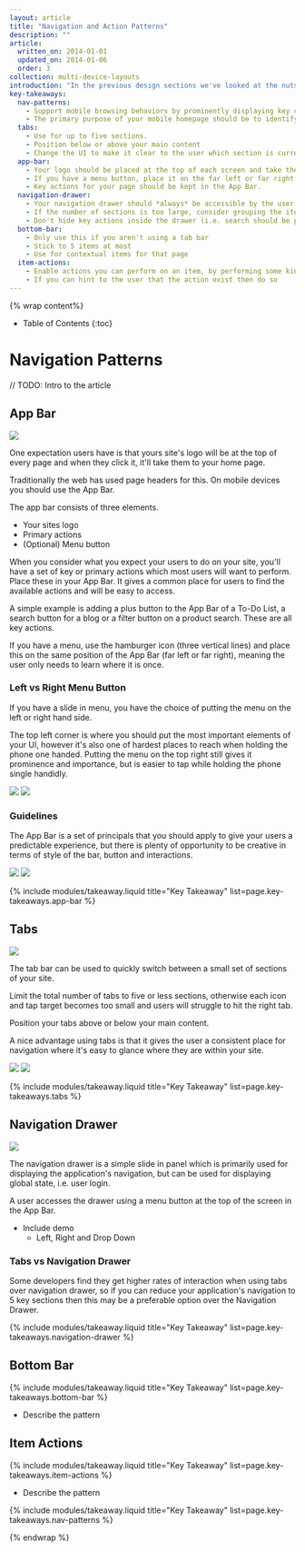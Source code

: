 ```yaml
---
layout: article
title: "Navigation and Action Patterns"
description: ""
article:
  written_on: 2014-01-01
  updated_on: 2014-01-06
  order: 3
collection: multi-device-layouts
introduction: "In the previous design sections we've looked at the nuts and bolts which make up a responsive layout as well as some of the common techniques to have responsive content. This article will cover how we apply this to navigation."
key-takeaways:
  nav-patterns:
    - Support mobile browsing behaviors by prominently displaying key calls-to-action on the main screen.
    - The primary purpose of your mobile homepage should be to identify users’ needs and guide them to the right place.
  tabs:
    - Use for up to five sections.
    - Position below or above your main content
    - Change the UI to make it clear to the user which section is current selected
  app-bar:
    - Your logo should be placed at the top of each screen and take the user back to the homepage.
    - If you have a menu button, place it on the far left or far right of the App Bar and keep it in the same place.
    - Key actions for your page should be kept in the App Bar.
  navigation-drawer:
    - Your navigation drawer should *always* be accessible by the user
    - If the number of sections is too large, consider grouping the items and expanding / contracting the groups. Avoid overwhelming your users.
    - Don't hide key actions inside the drawer (i.e. search should be prominently on the home page, not hidden in the drawer).
  bottom-bar:
    - Only use this if you aren't using a tab bar
    - Stick to 5 items at most
    - Use for contextual items for that page
  item-actions:
    - Enable actions you can perform on an item, by performing some kind of user interaction
    - If you can hint to the user that the action exist then do so
---
```


{% wrap content%}

* Table of Contents
{:toc}

# Navigation Patterns

// TODO: Intro to the article

## App Bar

<a href="/web/essentials/resources/samples/the-essentials/multi-device-layouts/layout-patterns/appbar-sample1.html"><img class="g-wide--full" src="images/appbar.png"></a>

<div style="clear: both;"></div>

One expectation users have is that yours site's logo will be at the top of every page and when they click it, it'll take them to your home page.

Traditionally the web has used page headers for this. On mobile devices you should use the App Bar.

The app bar consists of three elements.

- Your sites logo
- Primary actions
- (Optional) Menu button

When you consider what you expect your users to do on your site, you'll have a set of key or primary actions which most users will want to perform. Place these in your App Bar. It gives a common place for users to find the available actions and will be easy to access.

A simple example is adding a plus button to the App Bar of a To-Do List, a search button for a blog or a filter button on a product search. These are all key actions.

If you have a menu, use the hamburger icon (three vertical lines) and place this on the same position of the App Bar (far left or far right), meaning the user only needs to learn where it is once.

### Left vs Right Menu Button

If you have a slide in menu, you have the choice of putting the menu on the left or right hand side.

The top left corner is where you should put the most important elements of your UI, however it's also one of  hardest places to reach when holding the phone one handed. Putting the menu on the top right still gives it prominence and importance, but is easier to tap while holding the phone single handidly.

<a href="/web/essentials/resources/samples/the-essentials/multi-device-layouts/layout-patterns/appbar-sample1.html"><img class="g--half" src="images/appbar-menu-left.png"></a>
<a href="/web/essentials/resources/samples/the-essentials/multi-device-layouts/layout-patterns/appbar-sample2.html"><img class="g--half g--last" src="images/appbar-menu-right.png"></a>

<div style="clear: both;"></div>

### Guidelines

The App Bar is a set of principals that you should apply to give your users a predictable experience, but there is plenty of opportunity to be creative in terms of style of the bar, button and interactions.

<a href="/web/essentials/resources/samples/the-essentials/multi-device-layouts/layout-patterns/appbar-sample3.html"><img class="g--half" src="images/appbar-alt-1.png"></a>
<a href="/web/essentials/resources/samples/the-essentials/multi-device-layouts/layout-patterns/appbar-sample4.html"><img class="g--half g--last" src="images/appbar-alt-2.png"></a>

<div style="clear: both;"></div>

{% include modules/takeaway.liquid title="Key Takeaway" list=page.key-takeaways.app-bar %}

## Tabs

<a href="/web/essentials/resources/samples/the-essentials/multi-device-layouts/layout-patterns/tabbar-sample1.html"><img class="g-wide--full" src="images/tabbar.png"></a>

<div style="clear: both;"></div>

The tab bar can be used to quickly switch between a small set of sections of your site.

Limit the total number of tabs to five or less sections, otherwise each icon and tap target becomes too small and users will struggle to hit the right tab.

Position your tabs above or below your main content.

A nice advantage using tabs is that it gives the user a consistent place for navigation where it's easy to glance where they are within your site.

<a href="/web/essentials/resources/samples/the-essentials/multi-device-layouts/layout-patterns/tabbar-sample2.html"><img class="g--half" src="images/tabbar-alt-1.png"></a>
<a href="/web/essentials/resources/samples/the-essentials/multi-device-layouts/layout-patterns/tabbar-sample3.html"><img class="g--half g--last" src="images/tabbar-alt-2.png"></a>

<div style="clear: both;"></div>

{% include modules/takeaway.liquid title="Key Takeaway" list=page.key-takeaways.tabs %}

## Navigation Drawer

<a href="/web/essentials/resources/samples/the-essentials/multi-device-layouts/layout-patterns/navdrawer-sample1.html"><img class="g-wide--full" src="images/navdrawer.png"></a>

<div style="clear: both;"></div>

The navigation drawer is a simple slide in panel which is primarily used for displaying the application's navigation, but can be used for displaying global state, i.e. user login.

A user accesses the drawer using a menu button at the top of the screen in the App Bar.

- Include demo
  - Left, Right and Drop Down

### Tabs vs Navigation Drawer

Some developers find they get higher rates of interaction when using tabs over navigation drawer, so if you can reduce your application's navigation to 5 key sections then this may be a preferable option over the Navigation Drawer.

{% include modules/takeaway.liquid title="Key Takeaway" list=page.key-takeaways.navigation-drawer %}

## Bottom Bar

{% include modules/takeaway.liquid title="Key Takeaway" list=page.key-takeaways.bottom-bar %}

- Describe the pattern

## Item Actions

{% include modules/takeaway.liquid title="Key Takeaway" list=page.key-takeaways.item-actions %}

- Describe the pattern

{% include modules/takeaway.liquid title="Key Takeaway" list=page.key-takeaways.nav-patterns %}

{% endwrap %}
